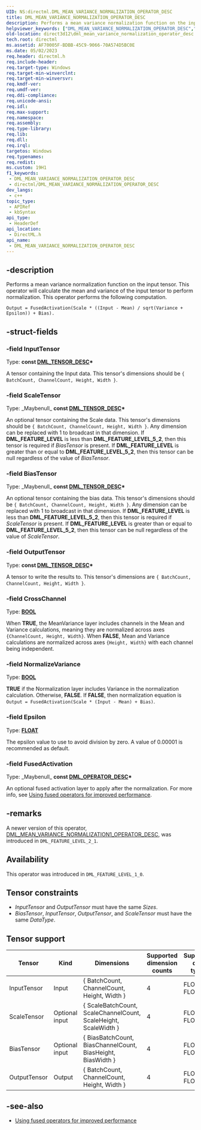 ```yaml
---
UID: NS:directml.DML_MEAN_VARIANCE_NORMALIZATION_OPERATOR_DESC
title: DML_MEAN_VARIANCE_NORMALIZATION_OPERATOR_DESC
description: Performs a mean variance normalization function on the input tensor. This operator will calculate the mean and variance of the input tensor to perform normalization. (DML_MEAN_VARIANCE_NORMALIZATION_OPERATOR_DESC)
helpviewer_keywords: ["DML_MEAN_VARIANCE_NORMALIZATION_OPERATOR_DESC","DML_MEAN_VARIANCE_NORMALIZATION_OPERATOR_DESC structure","direct3d12.dml_mean_variance_normalization_operator_desc","directml/DML_MEAN_VARIANCE_NORMALIZATION_OPERATOR_DESC"]
old-location: direct3d12\dml_mean_variance_normalization_operator_desc.htm
tech.root: directml
ms.assetid: AF70005F-BDBB-45C9-9066-70A574D5BC0E
ms.date: 05/02/2023
req.header: directml.h
req.include-header: 
req.target-type: Windows
req.target-min-winverclnt: 
req.target-min-winversvr: 
req.kmdf-ver: 
req.umdf-ver: 
req.ddi-compliance: 
req.unicode-ansi: 
req.idl: 
req.max-support: 
req.namespace: 
req.assembly: 
req.type-library: 
req.lib: 
req.dll: 
req.irql: 
targetos: Windows
req.typenames: 
req.redist: 
ms.custom: 19H1
f1_keywords:
 - DML_MEAN_VARIANCE_NORMALIZATION_OPERATOR_DESC
 - directml/DML_MEAN_VARIANCE_NORMALIZATION_OPERATOR_DESC
dev_langs:
 - c++
topic_type:
 - APIRef
 - kbSyntax
api_type:
 - HeaderDef
api_location:
 - DirectML.h
api_name:
 - DML_MEAN_VARIANCE_NORMALIZATION_OPERATOR_DESC
---
```


## -description

Performs a mean variance normalization function on the input tensor. This operator will calculate the mean and variance of the input tensor to perform normalization. This operator performs the following computation.

```
Output = FusedActivation(Scale * ((Input - Mean) / sqrt(Variance + Epsilon)) + Bias).
```

## -struct-fields

### -field InputTensor

Type: **const [DML_TENSOR_DESC](/windows/win32/api/directml/ns-directml-dml_tensor_desc)\***

A tensor containing the Input data. This tensor's dimensions should be `{ BatchCount, ChannelCount, Height, Width }`.

### -field ScaleTensor

Type: \_Maybenull\_ **const [DML_TENSOR_DESC](/windows/win32/api/directml/ns-directml-dml_tensor_desc)\***

An optional tensor containing the Scale data. This tensor's dimensions should be `{ BatchCount, ChannelCount, Height, Width }`. Any dimension can be replaced with 1 to broadcast in that dimension. If **DML_FEATURE_LEVEL** is less than **DML_FEATURE_LEVEL_5_2**, then this tensor is required if *BiasTensor* is present. If **DML_FEATURE_LEVEL** is greater than or equal to **DML_FEATURE_LEVEL_5_2**, then this tensor can be null regardless of the value of *BiasTensor*.

### -field BiasTensor

Type: \_Maybenull\_ **const [DML_TENSOR_DESC](/windows/win32/api/directml/ns-directml-dml_tensor_desc)\***

An optional tensor containing the bias data. This tensor's dimensions should be `{ BatchCount, ChannelCount, Height, Width }`. Any dimension can be replaced with 1 to broadcast in that dimension. If **DML_FEATURE_LEVEL** is less than **DML_FEATURE_LEVEL_5_2**, then this tensor is required if *ScaleTensor* is present. If **DML_FEATURE_LEVEL** is greater than or equal to **DML_FEATURE_LEVEL_5_2**, then this tensor can be null regardless of the value of *ScaleTensor*.

### -field OutputTensor

Type: **const [DML_TENSOR_DESC](/windows/win32/api/directml/ns-directml-dml_tensor_desc)\***

A tensor to write the results to. This tensor's dimensions are `{ BatchCount, ChannelCount, Height, Width }`.

### -field CrossChannel

Type: <b><a href="/windows/win32/winprog/windows-data-types">BOOL</a></b>

When **TRUE**, the MeanVariance layer includes channels in the Mean and Variance calculations, meaning they are normalized across axes `{ChannelCount, Height, Width}`. When **FALSE**, Mean and Variance calculations are normalized across axes `{Height, Width}` with each channel being independent.

### -field NormalizeVariance

Type: <b><a href="/windows/win32/winprog/windows-data-types">BOOL</a></b>

**TRUE** if the Normalization layer includes Variance in the normalization calculation. Otherwise, **FALSE**. If **FALSE**, then normalization equation is `Output = FusedActivation(Scale * (Input - Mean) + Bias)`.

### -field Epsilon

Type: <b><a href="/windows/win32/winprog/windows-data-types">FLOAT</a></b>

The epsilon value to use to avoid division by zero. A value of 0.00001 is recommended as default.

### -field FusedActivation

Type: \_Maybenull\_ **const [DML_OPERATOR_DESC](/windows/win32/api/directml/ns-directml-dml_operator_desc)\***

An optional fused activation layer to apply after the normalization. For more info, see [Using fused operators for improved performance](/windows/ai/directml/dml-fused-activations).

## -remarks
A newer version of this operator, [DML_MEAN_VARIANCE_NORMALIZATION1_OPERATOR_DESC](/windows/win32/api/directml/ns-directml-dml_mean_variance_normalization1_operator_desc), was introduced in `DML_FEATURE_LEVEL_2_1`.

## Availability
This operator was introduced in `DML_FEATURE_LEVEL_1_0`.

## Tensor constraints
* *InputTensor* and *OutputTensor* must have the same *Sizes*.
* *BiasTensor*, *InputTensor*, *OutputTensor*, and *ScaleTensor* must have the same *DataType*.

## Tensor support
| Tensor | Kind | Dimensions | Supported dimension counts | Supported data types |
| ------ | ---- | ---------- | -------------------------- | -------------------- |
| InputTensor | Input | { BatchCount, ChannelCount, Height, Width } | 4 | FLOAT32, FLOAT16 |
| ScaleTensor | Optional input | { ScaleBatchCount, ScaleChannelCount, ScaleHeight, ScaleWidth } | 4 | FLOAT32, FLOAT16 |
| BiasTensor | Optional input | { BiasBatchCount, BiasChannelCount, BiasHeight, BiasWidth } | 4 | FLOAT32, FLOAT16 |
| OutputTensor | Output | { BatchCount, ChannelCount, Height, Width } | 4 | FLOAT32, FLOAT16 |

## -see-also

* [Using fused operators for improved performance](/windows/ai/directml/dml-fused-activations)
